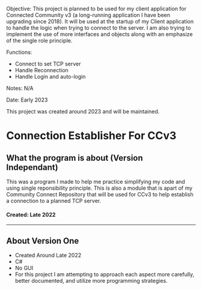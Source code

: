 Objective: This project is planned to be used for my client application for Connected Community v3 (a long-running application I have been upgrading since 2018). It will be used at the startup of my Client application to handle the logic when trying to connect to the server. I am also trying to implement the use of more interfaces and objects along with an emphasize of the single role principle.

Functions:
 - Connect to set TCP server
 - Handle Reconnection
 - Handle Login and auto-login



Notes:
N/A

Date: Early 2023

This project was created around 2023 and will be maintained.



# Connection Establisher For CCv3
## What the program is about (Version Independant)
This was a program I made to help me practice simplifying my code and using single reponsibility principle. This is also a module that is apart of my Community Connect Repository that will be used for CCv3 to help establish a connection to a planned TCP server. 

#### Created: Late 2022

-----------------------------------------------------------------------------------------------------------------------------------------------------------------------
## About Version One
 - Created Around Late 2022
 - C#
 - No GUI
 - For this project I am attempting to approach each aspect more carefully, better documented, and utilize more programming strategies.

